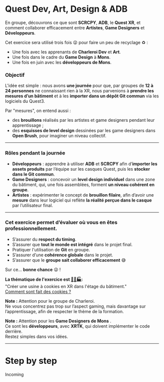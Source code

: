

# Quest Dev, Art, Design & ADB

En groupe, découvrons ce que sont **SCRCPY**, **ADB**, le **Quest XR**, et comment collaborer efficacement entre **Artistes**, **Game Designers** et **Développeurs**.

Cet exercice sera utilisé trois fois 😜 pour faire un peu de recyclage ♻️ :

- Une fois avec les apprenants de **Charleroi Dev** et **Art**.
- Une fois dans le cadre du **Game Design** à **Mons**.
- Une fois en juin avec les **développeurs de Mons**.

### Objectif

L'idée est simple : nous avons **une journée** pour que, par groupes de **12 à 24 personnes** ne connaissant rien à la XR, nous parvenions à **prendre les mesures d’un bâtiment** et à les **importer dans un dépôt Git commun** via les logiciels du Quest3.

Par "mesures", on entend aussi :

- des **brouillons** réalisés par les artistes et game designers pendant leur apprentissage ;
- des **esquisses de level design** dessinées par les game designers dans **Open Brush**, pour imaginer un niveau collectif.

---

### Rôles pendant la journée

- **Développeurs** : apprendre à utiliser **ADB** et **SCRCPY** afin d’**importer les assets produits** par l’équipe sur les casques Quest, puis les **stocker dans le Git commun**.
- **Game Designers** : concevoir un **level design individuel** dans une zone du bâtiment, qui, une fois assemblées, forment **un niveau cohérent en groupe**.
- **Artistes** : expérimenter le concept de **brouillon filaire**, afin d’avoir une **mesure** dans leur logiciel qui reflète **la réalité perçue dans le casque** par l’utilisateur final.

---

### Cet exercice permet d’évaluer où vous en êtes professionnellement.

- S’assurer du **respect du timing**.
- S’assurer que **tout le monde est intégré** dans le projet final.
- Pratiquer l'utilisation de **Git** en groupe.
- S’assurer d’une **cohérence globale** dans le projet.
- S’assurer que le **groupe sait collaborer efficacement** 😅

Sur ce… **bonne chance** 😜 !

**La thématique de l'exercice est [🍪👵🏭](https://orteil.dashnet.org/cookieclicker/):**    
"Créer une usine à cookies en XR dans l'étage du bâtiment."  
[Comment sont fait des cookies ?](https://github.com/EloiStree/2025_05_18_QuestDevArtDesignAndADB/blob/main/HowCookieAreMade.md)  

**Note :** Attention pour le groupe de Charleroi.  
Ne vous concentrez pas trop sur l’aspect gaming, mais davantage sur l’apprentissage, afin de respecter le thème de la formation.  

**Note :** Attention pour les **Game Designers de Mons** .  
Ce sont les **développeurs**, avec **XRTK**, qui doivent implémenter le code derrière.  
Restez simples dans vos idées.  


---

# Step by step

Incoming

